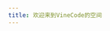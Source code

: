 ```yaml
---
title: 欢迎来到VineCode的空间
---
```

<Index/>
<script setup>
import Index from '@/pages/Index.vue'
</script>


